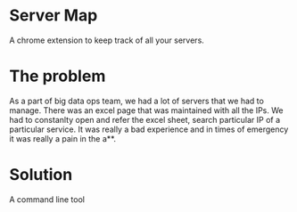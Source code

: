 # Server Map

A chrome extension to keep track of all your servers.

# The problem
As a part of big data ops team, we had a lot of servers that we had to manage. There was an excel page that was maintained with all the IPs. We had to constanlty open and refer the excel sheet, search particular IP of a particular service. It was really a bad experience and in times of emergency it was really a pain in the a**.

# Solution
A command line tool
